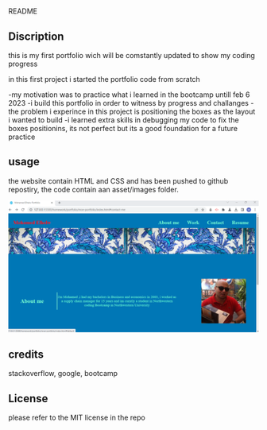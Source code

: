 # <moe-portfolio>

README

## Discription

this is my first portfolio wich will be comstantly updated to show my coding progress

in this first project i started the portfolio code from scratch

-my motivation was to practice what i learned in the bootcamp untill feb 6 2023
-i build this portfolio in order to witness by progress and challanges
-the problem i experince in this project is positioning the boxes as the layout i wanted to build
-i learned extra skills in debugging my code to fix the boxes positionins, its not perfect but its a good foundation for a future practice

## usage
the website contain HTML and CSS and has been pushed to github repostiry, the code contain aan asset/images folder.

![Getting Started](./assets/images/Screenshot%202023-02-06%20154452.png)

## credits

stackoverflow, google, bootcamp

## License

please refer to the MIT license in the repo

